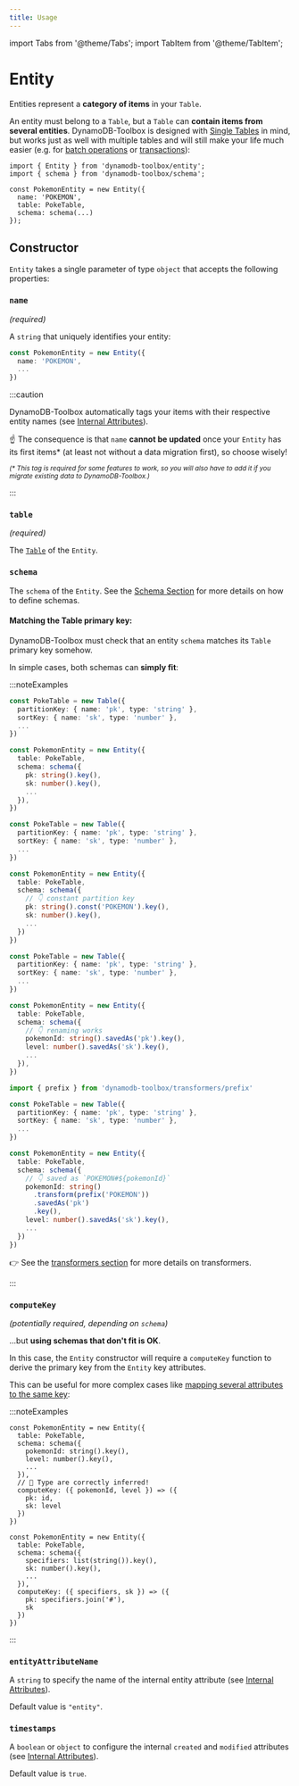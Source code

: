 ```yaml
---
title: Usage
---
```


import Tabs from '@theme/Tabs';
import TabItem from '@theme/TabItem';

# Entity

Entities represent a **category of items** in your `Table`.

An entity must belong to a `Table`, but a `Table` can **contain items from several entities**. DynamoDB-Toolbox is designed with [Single Tables](https://www.alexdebrie.com/posts/dynamodb-single-table/) in mind, but works just as well with multiple tables and will still make your life much easier (e.g. for [batch operations](../3-actions/5-batching/index.md) or [transactions](../3-actions/9-transactions/index.md)):

```tsx
import { Entity } from 'dynamodb-toolbox/entity';
import { schema } from 'dynamodb-toolbox/schema';

const PokemonEntity = new Entity({
  name: 'POKEMON',
  table: PokeTable,
  schema: schema(...)
});
```

## Constructor

`Entity` takes a single parameter of type `object` that accepts the following properties:

### `name`

<p style={{ marginTop: '-15px' }}><i>(required)</i></p>

A `string` that uniquely identifies your entity:

```ts
const PokemonEntity = new Entity({
  name: 'POKEMON',
  ...
})
```

:::caution

DynamoDB-Toolbox automatically tags your items with their respective entity names (see [Internal Attributes](../2-internal-attributes/index.md#entity)).

☝️ The consequence is that `name` **cannot be updated** once your `Entity` has its first items\* (at least not without a data migration first), so choose wisely!

<!-- Required for prettier not to prefix * with anti-slash -->
<!-- prettier-ignore -->
<sup><i>(* This tag is required for some features to work, so you will also have to add it if you migrate existing data to DynamoDB-Toolbox.)</i></sup>

:::

### `table`

<p style={{ marginTop: '-15px' }}><i>(required)</i></p>

The [`Table`](../../2-tables/1-usage/index.md) of the `Entity`.

### `schema`

The `schema` of the `Entity`. See the [Schema Section](../../4-schemas/1-usage/index.md) for more details on how to define schemas.

<h4 style={{ fontSize: "large" }}>Matching the Table primary key:</h4>

DynamoDB-Toolbox must check that an entity `schema` matches its `Table` primary key somehow.

In simple cases, both schemas can **simply fit**:

:::noteExamples

<Tabs>
<TabItem value="direct-match" label="Direct match">

```ts
const PokeTable = new Table({
  partitionKey: { name: 'pk', type: 'string' },
  sortKey: { name: 'sk', type: 'number' },
  ...
})

const PokemonEntity = new Entity({
  table: PokeTable,
  schema: schema({
    pk: string().key(),
    sk: number().key(),
    ...
  }),
})
```

</TabItem>
<TabItem value="single-partition" label="Single partition">

```ts
const PokeTable = new Table({
  partitionKey: { name: 'pk', type: 'string' },
  sortKey: { name: 'sk', type: 'number' },
  ...
})

const PokemonEntity = new Entity({
  table: PokeTable,
  schema: schema({
    // 👇 constant partition key
    pk: string().const('POKEMON').key(),
    sk: number().key(),
    ...
  })
})
```

</TabItem>
<TabItem value="saving-as" label="Renaming">

```ts
const PokeTable = new Table({
  partitionKey: { name: 'pk', type: 'string' },
  sortKey: { name: 'sk', type: 'number' },
  ...
})

const PokemonEntity = new Entity({
  table: PokeTable,
  schema: schema({
    // 👇 renaming works
    pokemonId: string().savedAs('pk').key(),
    level: number().savedAs('sk').key(),
    ...
  }),
})
```

</TabItem>
<TabItem value="prefixing" label="Prefixing">

```ts
import { prefix } from 'dynamodb-toolbox/transformers/prefix'

const PokeTable = new Table({
  partitionKey: { name: 'pk', type: 'string' },
  sortKey: { name: 'sk', type: 'number' },
  ...
})

const PokemonEntity = new Entity({
  table: PokeTable,
  schema: schema({
    // 👇 saved as `POKEMON#${pokemonId}`
    pokemonId: string()
      .transform(prefix('POKEMON'))
      .savedAs('pk')
      .key(),
    level: number().savedAs('sk').key(),
    ...
  })
})
```

👉 See the [transformers section](#TODO) for more details on transformers.

</TabItem>
</Tabs>

:::

### `computeKey`

<p style={{ marginTop: '-15px' }}><i>(potentially required, depending on <code>schema</code>)</i></p>

...but **using schemas that don't fit is OK**.

In this case, the `Entity` constructor will require a `computeKey` function to derive the primary key from the `Entity` key attributes.

This can be useful for more complex cases like [mapping several attributes to the same key](#TODO):

:::noteExamples

<Tabs>
<TabItem value="renaming" label="Renaming">

```tsx
const PokemonEntity = new Entity({
  table: PokeTable,
  schema: schema({
    pokemonId: string().key(),
    level: number().key(),
    ...
  }),
  // 🙌 Type are correctly inferred!
  computeKey: ({ pokemonId, level }) => ({
    pk: id,
    sk: level
  })
})
```

</TabItem>
<TabItem value="composing" label="Composing">

```tsx
const PokemonEntity = new Entity({
  table: PokeTable,
  schema: schema({
    specifiers: list(string()).key(),
    sk: number().key(),
    ...
  }),
  computeKey: ({ specifiers, sk }) => ({
    pk: specifiers.join('#'),
    sk
  })
})
```

</TabItem>
</Tabs>

:::

### `entityAttributeName`

A `string` to specify the name of the internal entity attribute (see [Internal Attributes](../2-internal-attributes/index.md#entity)).

Default value is `"entity"`.

### `timestamps`

A `boolean` or `object` to configure the internal `created` and `modified` attributes (see [Internal Attributes](../2-internal-attributes/index.md#timestamp-attributes)).

Default value is `true`.
